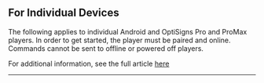 ## For Individual Devices

The following applies to individual Android and OptiSigns Pro and ProMax players. In order to get started, the player must be paired and online. Commands cannot be sent to offline or powered off players.

For additional information, see the full article [here](https://support.optisigns.com/hc/en-us/articles/30010338528659)

---
